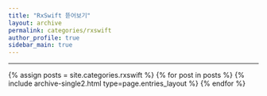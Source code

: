 ```yaml
---
title: "RxSwift 뜯어보기"
layout: archive
permalink: categories/rxswift
author_profile: true
sidebar_main: true
---
```


<!-- 공백이 포함되어 있는 카테고리 이름의 경우 site.categories.['a b c'] 이런식으로! -->

***

{% assign posts = site.categories.rxswift %}
{% for post in posts %} {% include archive-single2.html type=page.entries_layout %} {% endfor %}
